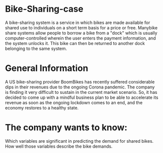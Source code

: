 # Bike-Sharing-case
A bike-sharing system is a service in which bikes are made available for shared use to individuals on a short term basis for a price or free. 
Manybike share systems allow people to borrow a bike from a "dock" which is usually computer-controlled wherein the user enters the payment information, and the system unlocks it. 
This bike can then be returned to another dock belonging to the same system.
# General Information
A US bike-sharing provider BoomBikes has recently suffered considerable dips in their revenues due to the ongoing Corona pandemic. 
The company is finding it very difficult to sustain in the current market scenario. So, it has decided to come up with a mindful business plan to be able to accelerate its revenue as soon as the ongoing lockdown comes to an end, and the economy restores to a healthy state.
# The company wants to know:
Which variables are significant in predicting the demand for shared bikes.
How well those variables describe the bike demands.
